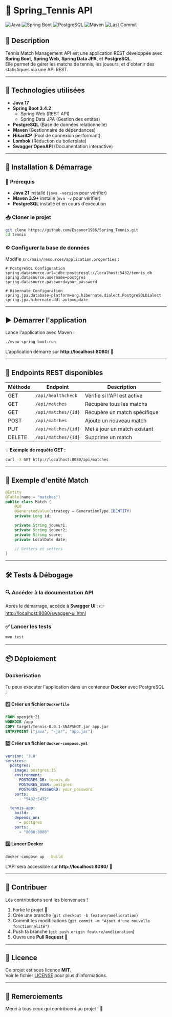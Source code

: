 # 🎾 Spring_Tennis API

![Java](https://img.shields.io/badge/Java-17-blue?style=flat&logo=java)
![Spring Boot](https://img.shields.io/badge/Spring%20Boot-3.4.2-brightgreen?style=flat&logo=spring)
![PostgreSQL](https://img.shields.io/badge/PostgreSQL-15-blue?style=flat&logo=postgresql)
![Maven](https://img.shields.io/badge/Maven-3.9.9-orange?style=flat&logo=apachemaven)
![Last Commit](https://img.shields.io/github/last-commit/Escanor1986/Spring_Tennis)

## 📝 Description

Tennis Match Management API est une application REST développée avec **Spring Boot**, **Spring Web**, **Spring Data JPA**, et **PostgreSQL**.  
Elle permet de gérer les matchs de tennis, les joueurs, et d'obtenir des statistiques via une API REST.

---

## 🚀 **Technologies utilisées**

- **Java 17**
- **Spring Boot 3.4.2**
  - Spring Web (REST API)
  - Spring Data JPA (Gestion des entités)
- **PostgreSQL** (Base de données relationnelle)
- **Maven** (Gestionnaire de dépendances)
- **HikariCP** (Pool de connexion performant)
- **Lombok** (Réduction du boilerplate)
- **Swagger OpenAPI** (Documentation interactive)

---

## 📂 **Installation & Démarrage**

### 🔧 **Prérequis**

- **Java 21** installé (`java -version` pour vérifier)
- **Maven 3.9+** installé (`mvn -v` pour vérifier)
- **PostgreSQL** installé et en cours d'exécution

### 📥 **Cloner le projet**

```bash
git clone https://github.com/Escanor1986/Spring_Tennis.git
cd tennis
```

### ⚙️ **Configurer la base de données**

Modifie `src/main/resources/application.properties` :

```properties
# PostgreSQL Configuration
spring.datasource.url=jdbc:postgresql://localhost:5432/tennis_db
spring.datasource.username=postgres
spring.datasource.password=your_password

# Hibernate Configuration
spring.jpa.database-platform=org.hibernate.dialect.PostgreSQLDialect
spring.jpa.hibernate.ddl-auto=update
```

---

## ▶️ **Démarrer l'application**

Lance l'application avec Maven :

```bash
./mvnw spring-boot:run
```

L'application démarre sur **http://localhost:8080/** 🎾

---

## 📡 **Endpoints REST disponibles**

| Méthode | Endpoint               | Description |
|---------|------------------------|-------------|
| GET     | `/api/healthcheck`      | Vérifie si l'API est active |
| GET     | `/api/matches`          | Récupère tous les matchs |
| GET     | `/api/matches/{id}`     | Récupère un match spécifique |
| POST    | `/api/matches`          | Ajoute un nouveau match |
| PUT     | `/api/matches/{id}`     | Met à jour un match existant |
| DELETE  | `/api/matches/{id}`     | Supprime un match |

💡 **Exemple de requête GET :**

```bash
curl -X GET http://localhost:8080/api/matches
```

---

## 📜 **Exemple d'entité Match**

```java
@Entity
@Table(name = "matches")
public class Match {
    @Id
    @GeneratedValue(strategy = GenerationType.IDENTITY)
    private Long id;

    private String joueur1;
    private String joueur2;
    private String score;
    private LocalDate date;

    // Getters et setters
}
```

---

## 🛠 **Tests & Débogage**

### 🔍 **Accéder à la documentation API**

Après le démarrage, accède à **Swagger UI** :
👉 [http://localhost:8080/swagger-ui.html](http://localhost:8080/swagger-ui.html)

### ✅ **Lancer les tests**

```bash
mvn test
```

---

## 📦 **Déploiement**

### **Dockerisation**

Tu peux exécuter l'application dans un conteneur **Docker** avec PostgreSQL :

#### 1️⃣ **Créer un fichier `Dockerfile`**

```dockerfile
FROM openjdk:21
WORKDIR /app
COPY target/tennis-0.0.1-SNAPSHOT.jar app.jar
ENTRYPOINT ["java", "-jar", "app.jar"]
```

#### 2️⃣ **Créer un fichier `docker-compose.yml`**

```yaml
version: '3.8'
services:
  postgres:
    image: postgres:15
    environment:
      POSTGRES_DB: tennis_db
      POSTGRES_USER: postgres
      POSTGRES_PASSWORD: your_password
    ports:
      - "5432:5432"

  tennis-app:
    build: .
    depends_on:
      - postgres
    ports:
      - "8080:8080"
```

#### 3️⃣ **Lancer Docker**

```bash
docker-compose up --build
```

L'API sera accessible sur **http://localhost:8080/** 🚀

---

## 🤝 **Contribuer**

Les contributions sont les bienvenues ! 

1. Forke le projet 🍴  
2. Crée une branche (`git checkout -b feature/amélioration`)  
3. Commit tes modifications (`git commit -m "Ajout d'une nouvelle fonctionnalité"`)  
4. Push ta branche (`git push origin feature/amélioration`)  
5. Ouvre une **Pull Request** 🚀  

---

## 📜 **Licence**

Ce projet est sous licence **MIT**.  
Voir le fichier [LICENSE](LICENSE) pour plus d’informations.

---

## 🎯 **Remerciements**

Merci à tous ceux qui contribuent au projet ! 🙌
